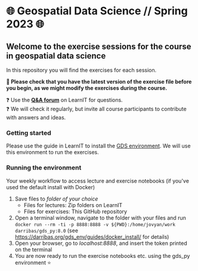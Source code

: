 # 🌐 Geospatial Data Science // Spring 2023 🌐

## Welcome to the exercise sessions for the course in geospatial data science

In this repository you will find the exercises for each session.

**:star2: Please check that you have the latest version of the exercise file before you begin, as we might modify the exercises during the course.**

:question: Use the **[Q&A forum](https://learnit.itu.dk/mod/forum/view.php?id=171258)** on LearnIT for questions.  
:question: We will check it regularly, but invite all course participants to contribute with answers and ideas.

### Getting started

Please use the guide in LearnIT to install the [GDS environment](https://darribas.org/gds_env/). We will use this environment to run the exercises.

### Running the environment

Your weekly workflow to access lecture and exercise notebooks (if you've used the default install with Docker)

1. Save files to *folder of your choice*
    - Files for lectures: Zip folders on LearnIT
    - Files for exercises: This GitHub repository
2. Open a terminal window, navigate to the folder with your files and run `docker run --rm -ti -p 8888:8888 -v ${PWD}:/home/jovyan/work darribas/gds_py:8.0` (see <https://darribas.org/gds_env/guides/docker_install/> for details)
3. Open your browser, go to *localhost:8888*, and insert the token printed on the terminal
4. You are now ready to run the exercise notebooks etc. using the gds_py environment ⭐
